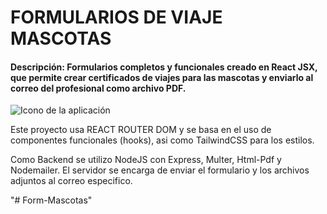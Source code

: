 # FORMULARIOS DE VIAJE MASCOTAS
#### Descripción: Formularios completos y funcionales creado en React JSX, que permite crear certificados de viajes para las mascotas y enviarlo al correo del profesional como archivo PDF.

![Icono de la aplicación](Logo.png)


Este proyecto usa REACT ROUTER DOM y se basa en el uso de componentes funcionales (hooks), asi como TailwindCSS para los estilos. 

Como Backend se utilizo NodeJS con Express, Multer, Html-Pdf y Nodemailer. El servidor se encarga de enviar el formulario y los archivos adjuntos al correo especifico.

"# Form-Mascotas" 
